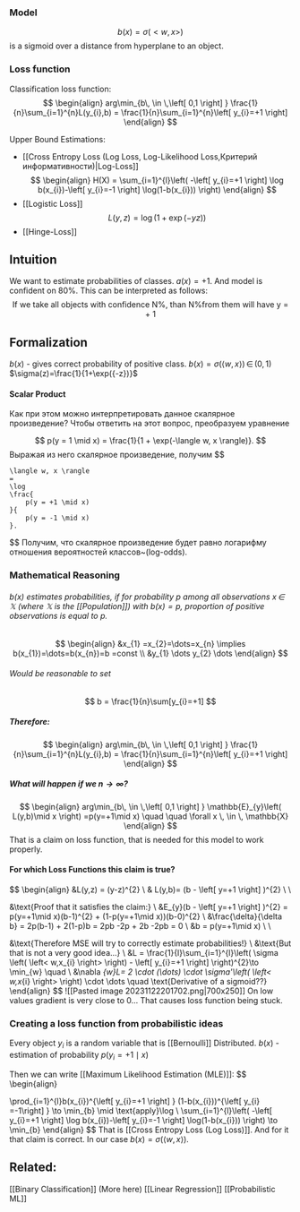### Model
$$
b(x) = \sigma(<w,x>)
$$
is a sigmoid over a distance from hyperplane to an object.



### Loss function
Classification loss function:
$$
\begin{align}
arg\min_{b\, \in \,\left[ 0,1 \right] } \frac{1}{n}\sum_{i=1}^{n}L(y_{i},b) = \frac{1}{n}\sum_{i=1}^{n}\left[ y_{i}=+1 \right] 
\end{align}
$$

Upper Bound Estimations:
- [[Cross Entropy Loss (Log Loss, Log-Likelihood Loss,Критерий информативности)|Log-Loss]]
$$
\begin{align}
H(X) = \sum_{i=1}^{l}\left( -\left[ y_{i}=+1 \right] \log b(x_{i})-\left[ y_{i}=-1 \right] \log(1-b(x_{i})) \right)
\end{align}
$$
- [[Logistic Loss]]
$$L(y, z) = \log(1 + \exp(-yz))$$
- [[Hinge-Loss]]



## Intuition 
We want to estimate probabilities of classes. 
$a(x)=+1$. And model is confident on 80%. This can be interpreted as follows:
$$
\text{If we take all objects with confidence N\%, than N\% from them will have y = + 1}
$$


## Formalization
$b(x)$ - gives correct probability of positive class.
$b(x) = \sigma(\left< w,x \right>) \, \in \,(0,1)$
$\sigma(z)=\frac{1}{1+\exp({-z})}$

#### Scalar Product
Как при этом можно интерпретировать данное скалярное произведение?
Чтобы ответить на этот вопрос, преобразуем уравнение

$$
    p(y = 1 \mid x)
    =
    \frac{1}{1 + \exp(-\langle w, x \rangle)}.
$$
Выражая из него скалярное произведение, получим
$$

    \langle w, x \rangle
    =
    \log
    \frac{
        p(y = +1 \mid x)
    }{
        p(y = -1 \mid x)
    }.

$$
Получим, что скалярное произведение будет равно логарифму отношения
вероятностей классов~(log-odds).

### Mathematical Reasoning
###### $b(x)$ estimates probabilities, if for probability $p$ among all observations $x \, \in \,\mathbb{X}$ (where $\mathbb{X}$ is the [[Population]]) with $b(x)=p$, proportion of positive observations is equal to $p$.

$$
\begin{align}
&x_{1} =x_{2}=\dots=x_{n} \implies b(x_{1})=\dots=b(x_{n})=b =const \\
&y_{1} \dots y_{2} \dots
\end{align}
$$
###### Would be reasonable to set 
$$
b = \frac{1}{n}\sum[y_{i}=+1]
$$
##### Therefore:
$$
\begin{align}
arg\min_{b\, \in \,\left[ 0,1 \right] } \frac{1}{n}\sum_{i=1}^{n}L(y_{i},b) = \frac{1}{n}\sum_{i=1}^{n}\left[ y_{i}=+1 \right] 
\end{align}
$$
##### What will happen if we $n\to \infty$?
$$
\begin{align}
arg\min_{b\, \in \,\left[ 0,1 \right] } \mathbb{E}_{y}\left( L(y,b)\mid x \right) =p(y=+1\mid x) \quad \quad \forall x \, \in \, \mathbb{X}
\end{align}
$$ That is a claim on loss function, that is needed for this model to work properly.

#### For which Loss Functions this claim is true? 
$$
\begin{align}
&L(y,z) = (y-z)^{2}  \\
& L(y,b)= (b - \left[ y=+1 \right] )^{2} \\ \\

&\text{Proof that it satisfies the claim:} \\
&E_{y}(b - \left[ y=+1 \right] )^{2} = p(y=+1\mid x)(b-1)^{2} + (1-p(y=+1\mid x))(b-0)^{2} \\
&\frac{\delta}{\delta b} = 2p(b-1) + 2(1-p)b = 2pb -2p + 2b -2pb = 0 \\
&b = p(y=+1\mid x) \\ \\

&\text{Therefore MSE will try to correctly estimate probabilities!} \\
&\text{But that is not a very good idea...} \\
&L = \frac{1}{l}\sum_{i=1}^{l}\left( \sigma \left( \left< w,x_{i} \right>  \right)  - \left[ y_{i}=+1 \right] \right)^{2}\to \min_{w} \quad  \\
&\nabla _{w}L= 2  \cdot  (\dots)  \cdot  \sigma'\left( \left< w,x_{i} \right>  \right)  \cdot  \dots \quad  \text{Derivative of a sigmoid??}
\end{align}
$$
![[Pasted image 20231122201702.png|700x250]]
On low values gradient is very close to 0... That causes loss function being stuck.

### Creating a loss function from probabilistic ideas
Every object $y_{i}$ is a random variable that is [[Bernoulli]] Distributed.
$b(x)$ - estimation of probability $p(y_{i}=+1\mid x)$

Then we can write [[Maximum Likelihood Estimation (MLE)]]:
$$
\begin{align}

\prod_{i=1}^{l}b(x_{i})^{\left[ y_{i}=+1 \right] } (1-b(x_{i}))^{\left[ y_{i} =-1\right] } \to \min_{b} \mid \text{apply}\log \\
\sum_{i=1}^{l}\left( -\left[ y_{i}=+1 \right] \log b(x_{i})-\left[ y_{i}=-1 \right] \log(1-b(x_{i})) \right) \to \min_{b}
\end{align}
$$
That is [[Cross Entropy Loss (Log Loss)]]. And for it that claim is correct. 
In our case $b(x)=\sigma(\left< w,x \right>)$.




## Related:
[[Binary Classification]] (More here)
[[Linear Regression]]
[[Probabilistic ML]]